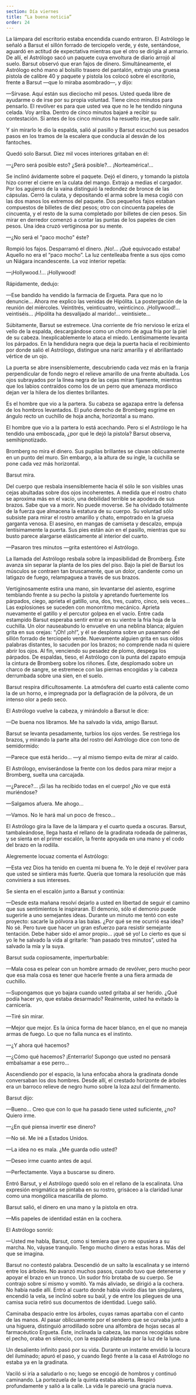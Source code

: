```yaml
---
section: Día viernes
title: “La buena noticia”
order: 24
---
```


La lámpara del escritorio estaba encendida cuando entraron. El Astrólogo
le señaló a Barsut el sillón forrado de terciopelo verde, y éste,
sentándose, aguardó en actitud de expectativa mientras que el otro se
dirigía al armario. De allí, el Astrólogo sacó un paquete cuya envoltura
de diario arrojó al suelo. Barsut observó que eran fajos de dinero.
Simultáneamente, el Astrólogo echó mano al bolsillo trasero del
pantalón, extrajo una gruesa pistola de calibre 40 y paquete y pistola
los colocó sobre el escritorio, frente a Barsut ―que lo miraba
asombrado―, y dijo:

—Sírvase. Aquí están sus dieciocho mil pesos. Usted queda libre de
ayudarme o de irse por su propia voluntad. Tiene cinco minutos para
pensarlo. El revólver es para que usted vea que no le he tendido ninguna
celada. Voy arriba. Dentro de cinco minutos bajaré a recibir su
contestación. Si antes de los cinco minutos ha resuelto irse, puede
salir.

Y sin mirarlo le dio la espalda, salió al pasillo y Barsut escuchó sus
pesados pasos en los tramos de la escalera que conducía al desván de los
fantoches.

Quedó solo Barsut. Diez mil voces interiores gritaban en él:

—¿Pero será posible esto? ¿Será posible?… ¡Norteamérica!…

Se inclinó ávidamente sobre el paquete. Dejó el dinero, y tomando la
pistola hizo correr el cierre en la culata del mango. Extrajo a medias
el cargador. Por los agujeros de la vaina distinguió la redondez de
bronce de las cápsulas. Cerró la culata, y depositando el arma sobre la
mesa cogió con las dos manos los extremos del paquete. Dos pequeños
fajos estaban compuestos de billetes de diez pesos; otro con cincuenta
papeles de cincuenta, y el resto de la suma completado por billetes de
cien pesos. Sin mirar en derredor comenzó a contar las puntas de los
papeles de cien pesos. Una idea cruzó vertiginosa por su mente.

—¿No será el "paco mocho" éste?

Rompió los fajos. Desparramó el dinero. ¡No!… ¡Qué equivocado estaba!
Aquello no era el “paco mocho”. La luz centelleaba frente a sus ojos
como un Niágara incandescente. La voz interior repetía:

—¡Hollywood.!… ¡Hollywood!

Rápidamente, dedujo:

—Ese bandido ha vendido la farmacia de Ergueta. Para que no lo denuncie…
Ahora me explico las venidas de Hipólita. La postergación de la reunión
del miércoles. Veintitrés, veinticuatro, veinticinco. ¡Hollywood!…
veintiséis… ¡Hipólita ha desvalijado al marido!… veintisiete…

Súbitamente, Barsut se estremece. Una corriente de frío nervioso le
eriza el vello de la espalda, descargándose como un chorro de agua fría
por la piel de su cabeza. Inexplicablemente lo ataca el miedo.
Lentísimamente levanta los párpados. En la hendidura negra que deja la
puerta hacia el recibimiento por donde salió el Astrólogo, distingue una
nariz amarilla y el abrillantado vértice de un ojo.

La puerta se abre insensiblemente, descubriendo cada vez más en la
franja perpendicular de fondo negro el relieve amarillo de una frente
abultada. Los ojos subrayados por la línea negra de las cejas miran
fijamente, mientras que los labios contraídos como los de un perro que
amenaza mordisco dejan ver la hilera de los dientes brillantes.

Es el hombre que vio a la partera. Su cabeza se agazapa entre la defensa
de los hombros levantados. El puño derecho de Bromberg esgrime en ángulo
recto un cuchillo de hoja ancha, horizontal a su mano.

El hombre que vio a la partera lo está acechando. Pero si el Astrólogo
le ha tendido una emboscada, ¿por qué le dejó la pistola? Barsut
observa, semihipnotizado.

Bromberg no mira el dinero. Sus pupilas brillantes se clavan
oblicuamente en un punto del muro. Sin embargo, a la altura de su ingle,
la cuchilla se pone cada vez más horizontal.

Barsut mira.

Del cuerpo que resbala insensiblemente hacia él sólo le son visibles
unas cejas abultadas sobre dos ojos incoherentes. A medida que el rostro
chato se aproxima más en el vacío, una debilidad terrible se apodera de
sus brazos. Sabe que va a morir. No puede moverse. Se ha olvidado
totalmente de la fuerza que almacena la estatura de su cuerpo. Su
voluntad sólo subsiste para mirar el rostro amarillo y chato, empotrado
en la gruesa garganta venosa. El asesino, en mangas de camiseta y
descalzo, empuja lentísimamente la puerta. Sus pies están aún en el
pasillo, mientras que su busto parece alargarse elásticamente al
interior del cuarto.

—Pasaron tres minutos —grita estentóreo el Astrólogo.

La llamada del Astrólogo resbala sobre la impasibilidad de Bromberg.
Éste avanza sin separar la planta de los pies del piso. Bajo la piel de
Barsut los músculos se contraen tan bruscamente, que un dolor, candente
como un latigazo de fuego, relampaguea a través de sus brazos.

Vertiginosamente estira una mano, sin levantarse del asiento, esgrime
temblando frente a su pecho la pistola y apretando fuertemente los
párpados, ciego, aprieta el gatillo, una, dos, tres, cuatro, cinco, seis
veces… Las explosiones se suceden con monorritmo mecánico. Aprieta
nuevamente el gatillo y el percutor golpea en el vacío. Entre cada
estampido Barsut esperaba sentir entrar en su vientre la fría hoja de la
cuchilla. Un olor nauseabundo lo envuelve en una neblina blanca; alguien
grita en sus orejas: “¡Oh! ¡oh!”, y él se desploma sobre un pasamano del
sillón forrado de terciopelo verde. Nuevamente alguien grita en sus
oídos palabras distantes, lo sacuden por los brazos; no comprende nada
ni quiere abrir los ojos. Al fin, venciendo su pesadez de plomo, despega
los párpados. De espaldas, tieso, el Astrólogo con la punta del zapato
empuja la cintura de Bromberg sobre los riñones. Éste, desplomado sobre
un charco de sangre, se estremece con las piernas encogidas y la cabeza
derrumbada sobre una sien, en el suelo.

Barsut respira dificultosamente. La atmósfera del cuarto está caliente
como la de un horno, e impregnada por la deflagración de la pólvora, de
un intenso olor a pedo seco.

El Astrólogo vuelve la cabeza, y mirándolo a Barsut le dice:

—De buena nos libramos. Me ha salvado la vida, amigo Barsut.

Barsut se levanta pesadamente, turbios los ojos verdes. Se restriega los
brazos, y mirando la parte alta del rostro del Astrólogo dice con tono
de semidormido:

—Parece que está herido… —y al mismo tiempo evita de mirar al caído.

El Astrólogo, enviserándose la frente con los dedos para mirar mejor a
Bromberg, suelta una carcajada.

—¿Parece?… ¡Si las ha recibido todas en el cuerpo! ¿No ve que está
muriéndose?

—Salgamos afuera. Me ahogo…

—Vamos. No le hará mal un poco de fresco…

El Astrólogo gira la llave de la lámpara y el cuarto queda a oscuras.
Barsut, tambaleándose, llega hasta el rellano de la gradinata rodeada de
palmeras, y se sienta en el primer escalón, la frente apoyada en una
mano y el codo del brazo en la rodilla.

Alegremente locuaz comenta el Astrólogo:

—Esta vez Dios ha tenido en cuenta mi buena fe. Yo le dejé el revólver
para que usted se sintiera más fuerte. Quería que tomara la resolución
que más conviniera a sus intereses.

Se sienta en el escalón junto a Barsut y continúa:

—Desde esta mañana resolví dejarlo a usted en libertad de seguir el
camino que sus sentimientos le inspiraran. El demonio, sólo el demonio
puede sugerirle a uno semejantes ideas. Durante un minuto me tentó con
este proyecto: sacarle la pólvora a las balas. ¿Por qué se me ocurrió
esa idea? No sé. Pero tuve que hacer un gran esfuerzo para resistir
semejante tentación. Debe haber sido el amor propio… ¡qué sé yo! Lo
cierto es que si yo le he salvado la vida al gritarle: “han pasado tres
minutos”, usted ha salvado la mía y la suya.

Barsut suda copiosamente, imperturbable:

—Mala cosa es pelear con un hombre armado de revólver, pero mucho peor
que esa mala cosa es tener que hacerle frente a una fiera armada de
cuchillo.

―Supongamos que yo bajara cuando usted gritaba al ser herido. ¿Qué podía
hacer yo, que estaba desarmado? Realmente, usted ha evitado la
carnicería.

—Tiré sin mirar.

—Mejor que mejor. Es la única forma de hacer blanco, en el que no maneja
armas de fuego. Lo que no falla nunca es el instinto.

—¿Y ahora qué hacemos?

—¿Cómo qué hacemos? ¡Enterrarlo! Supongo que usted no pensará embalsamar
a ese perro…

Ascendiendo por el espacio, la luna enfocaba ahora la gradinata donde
conversaban los dos hombres. Desde allí, el crestado horizonte de
árboles era un barroco relieve de negro humo sobre la loza azul del
firmamento.

Barsut dijo:

—Bueno… Creo que con lo que ha pasado tiene usted suficiente, ¿no?
Quiero irme.

—¿En qué piensa invertir ese dinero?

—No sé. Me iré a Estados Unidos.

—La idea no es mala. ¿Me guarda odio usted?

—Deseo irme cuanto antes de aquí.

—Perfectamente. Vaya a buscarse su dinero.

Entró Barsut, y el Astrólogo quedó solo en el rellano de la escalinata.
Una expresión enigmática se pintaba en su rostro, grisáceo a la claridad
lunar como una mongólica mascarilla de plomo.

Barsut salió, el dinero en una mano y la pistola en otra.

—Mis papeles de identidad están en la cochera.

El Astrólogo sonrió:

—Usted me habla, Barsut, como si temiera que yo me opusiera a su marcha.
No, váyase tranquilo. Tengo mucho dinero a estas horas. Más del que se
imagina.

Barsut no contestó palabra. Descendió de un salto la escalinata y se
internó entre los árboles. No avanzó muchos pasos, cuando tuvo que
detenerse y apoyar el brazo en un tronco. Un sudor frío brotaba de su
cuerpo. Se contrajo sobre sí mismo y vomitó. Ya más aliviado, se dirigió
a la cochera. No había nadie allí. Entró al cuarto donde había vivido
días tan singulares, encendió la vela, se inclinó sobre su baúl, y de
entre los pliegues de una camisa sucia retiró sus documentos de
identidad. Luego salió.

Caminaba despacio entre los árboles, cuyas ramas apartaba con el canto
de las manos. Al pasar oblicuamente por el sendero que se curvaba junto
a una higuera, distinguió arrodillado sobre una alfombra de hojas secas
al farmacéutico Ergueta. Éste, inclinada la cabeza, las manos recogidas
sobre el pecho, oraba en silencio, con la espalda plateada por la luz de
la luna.

Un desaliento infinito pasó por su vida. Durante un instante envidió la
locura del iluminado; apuró el paso, y cuando llegó frente a la casa el
Astrólogo no estaba ya en la gradinata.

Vaciló si iría a saludarlo o no; luego se encogió de hombros y continuó
caminando. La portezuela de la quinta estaba abierta. Respiró
profundamente y salió a la calle. La vida le pareció una gracia nueva.

